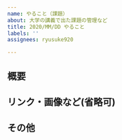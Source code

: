 ```yaml
---
name: やること（課題）
about: 大学の講義で出た課題の管理など
title: 2020/MM/DD やること
labels: ''
assignees: ryusuke920

---
```


## 概要


## リンク・画像など(省略可)


## その他
